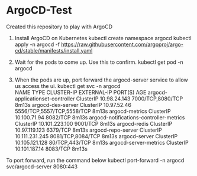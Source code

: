 # ArgoCD-Test
Created this repository to play with ArgoCD

1) Install ArgoCD on Kubernetes
kubectl create namespace argocd
kubectl apply -n argocd -f https://raw.githubusercontent.com/argoproj/argo-cd/stable/manifests/install.yaml

2) Wait for the pods to come up. Use this to confirm.
kubectl get pod -n argocd

3) When the pods are up, port forward the argocd-server service to allow us access the ui.
   kubectl get svc -n argocd                                
NAME                                      TYPE        CLUSTER-IP       EXTERNAL-IP   PORT(S)                      AGE
argocd-applicationset-controller          ClusterIP   10.98.24.143     <none>        7000/TCP,8080/TCP            8m13s
argocd-dex-server                         ClusterIP   10.97.52.46      <none>        5556/TCP,5557/TCP,5558/TCP   8m13s
argocd-metrics                            ClusterIP   10.100.71.94     <none>        8082/TCP                     8m13s
argocd-notifications-controller-metrics   ClusterIP   10.101.223.100   <none>        9001/TCP                     8m13s
argocd-redis                              ClusterIP   10.97.119.123    <none>        6379/TCP                     8m13s
argocd-repo-server                        ClusterIP   10.111.231.245   <none>        8081/TCP,8084/TCP            8m13s
argocd-server                             ClusterIP   10.105.121.128   <none>        80/TCP,443/TCP               8m13s
argocd-server-metrics                     ClusterIP   10.101.187.14    <none>        8083/TCP                     8m13s

To port forward, run the command below
kubectl port-forward -n argocd svc/argocd-server 8080:443
